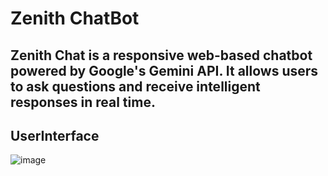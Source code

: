 # Zenith ChatBot
## Zenith Chat is a responsive web-based chatbot powered by Google's Gemini API. It allows users to ask questions and receive intelligent responses in real time.
## UserInterface 
![image](https://github.com/user-attachments/assets/af8ef87b-ffdc-420d-af6d-dab25eff6ed7)
